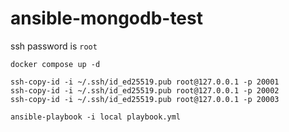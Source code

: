 # ansible-mongodb-test

ssh password is `root`
```
docker compose up -d

ssh-copy-id -i ~/.ssh/id_ed25519.pub root@127.0.0.1 -p 20001
ssh-copy-id -i ~/.ssh/id_ed25519.pub root@127.0.0.1 -p 20002
ssh-copy-id -i ~/.ssh/id_ed25519.pub root@127.0.0.1 -p 20003

ansible-playbook -i local playbook.yml 
```